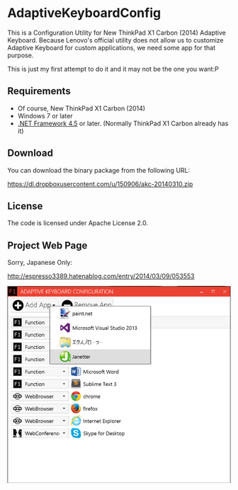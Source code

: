 AdaptiveKeyboardConfig
======================

This is a Configuration Utility for New ThinkPad X1 Carbon (2014) Adaptive Keyboard.
Because Lenovo's official utility does not allow us to customize Adaptive Keyboard for custom applications, we need some app for that purpose.

This is just my first attempt to do it and it may not be the one you want:P

Requirements
----

* Of course, New ThinkPad X1 Carbon (2014)
* Windows 7 or later
* [.NET Framework 4.5](http://www.microsoft.com/en-us/download/details.aspx?id=30653) or later. (Normally ThinkPad X1 Carbon already has it)

Download
----
You can download the binary package from the following URL:

https://dl.dropboxusercontent.com/u/150906/akc-20140310.zip

License
----

The code is licensed under Apache License 2.0.

Project Web Page
----

Sorry, Japanese Only:

http://espresso3389.hatenablog.com/entry/2014/03/09/053553

![Screenshot](/web/screenshot.png)
